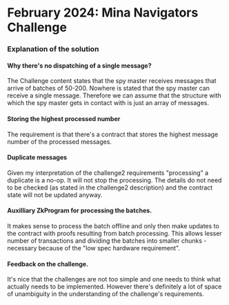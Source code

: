# February 2024: Mina Navigators Challenge

### Explanation of the solution

#### Why there's no dispatching of a single message?

The Challenge content states that the spy master receives messages that arrive of batches of 50-200.
Nowhere is stated that the spy master can receive a single message.
Therefore we can assume that the structure with which the spy master gets in contact with is just 
an array of messages.

#### Storing the highest processed number

The requirement is that there's a contract that stores the highest message number of the processed 
messages.

#### Duplicate messages

Given my interpretation of the challenge2 requirements "processing" a duplicate is a no-op.
It will not stop the processing.
The details do not need to be checked (as stated in the challenge2 description) and the 
contract state will not be updated anyway.

#### Auxilliary ZkProgram for processing the batches.

It makes sense to process the batch offline and only then make updates to the contract with proofs
resulting from batch processing. This allows lesser number of transactions and dividing the batches
into smaller chunks - necessary because of the "low spec hardware requirement".

#### Feedback on the challenge.

It's nice that the challenges are not too simple and one needs to think what actually needs to be implemented.
However there's definitely a lot of space of unambiguity in the understanding of the challenge's requirements.
